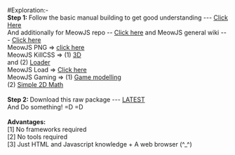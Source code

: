 #Exploration:-<br>
<b>Step 1: </b>Follow the basic manual building to get good understanding --- <a href="https://github.com/Geek-Research-Lab/polymer-experiments/blob/webcomponents-mix/README.md">Click Here</a><br>
And additionally for MeowJS repo -- <a href="https://github.com/Geek-Research-Lab/MeowJS">Click here</a> and MeowJS general wiki --- <a href="https://github.com/Geek-Research-Lab/MeowJS/wiki">Click here</a><br>
MeowJS PNG => <a href="https://github.com/dragonwolverines/Meow-PNG-Perf">click here</a><br>
MeowJS KillCSS => (1) <a href="https://github.com/dragonwolverines/MeowKillCSS/tree/3D">3D</a> <br>and (2) <a href="https://github.com/dragonwolverines/MeowKillCSS/tree/loader">Loader</a><br>
MeowJS Load => <a href="https://github.com/ashumeow/MeowLoadJS">Click here</a>
<br> MeowJS Gaming => (1) <a href="https://github.com/ashumeow/MeowJS---ForGaming/tree/Game-Modelling">Game modelling</a><br>
(2) <a href="https://github.com/ashumeow/MeowJS---ForGaming/tree/SimpleMath-2D">Simple 2D Math</a><br>
<br><b>Step 2: </b>Download this raw package --- <a href="https://github.com/Geek-Research-Lab/polymer-experiments/archive/p0.0.6.zip">LATEST</a>
<br>
And Do something! =D =D
<br>
<br>
<b>Advantages:</b><br>
[1] No frameworks required <br>
[2] No tools required <br>
[3] Just HTML and Javascript knowledge + A web browser (^_^)

